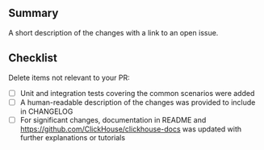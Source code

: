 ## Summary
A short description of the changes with a link to an open issue.

## Checklist
Delete items not relevant to your PR:
- [ ] Unit and integration tests covering the common scenarios were added
- [ ] A human-readable description of the changes was provided to include in CHANGELOG
- [ ] For significant changes, documentation in README and https://github.com/ClickHouse/clickhouse-docs was updated with further explanations or tutorials
